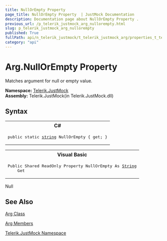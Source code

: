 ```yaml
---
title: NullOrEmpty Property 
page_title: NullOrEmpty Property  | JustMock Documentation
description: Documentation page about NullOrEmpty Property .
previous_url: /p_telerik_justmock_arg_nullorempty.html
slug: p_telerik_justmock_arg_nullorempty
published: True
fullPath: api/n_telerik_justmock/t_telerik_justmock_arg/properties_t_telerik_justmock_arg/p_telerik_justmock_arg_nullorempty
category: "api"
---
```


# Arg.NullOrEmpty Property



Matches argument for null or empty value.


 **Namespace:**  [Telerik.JustMock](n_telerik_justmock) <br> **Assembly:** Telerik.JustMock(in Telerik.JustMock.dll)
## Syntax


<div id="syntaxCodeBlocks" class="code"><span codeLanguage="CSharp"><table><tr><th>C#</th></tr><tr><td><pre xml:space="preserve"><span class="keyword">public</span> <span class="keyword">static</span> <a href="https://msdn2.microsoft.com/en-us/library/s1wwdcbf" target="_blank">string</a> <span class="identifier">NullOrEmpty</span> { <span class="keyword">get</span>; }</pre></td></tr></table></span><span codeLanguage="VisualBasicDeclaration"><table><tr><th>Visual Basic</th></tr><tr><td><pre xml:space="preserve"><span class="keyword">Public</span> <span class="keyword">Shared</span> <span class="keyword">ReadOnly</span> <span class="keyword">Property</span> <span class="identifier">NullOrEmpty</span> <span class="keyword">As</span> <a href="https://msdn2.microsoft.com/en-us/library/s1wwdcbf" target="_blank">String</a>
	<span class="keyword">Get</span></pre></td></tr></table></span></div>
Null

## See Also



 [Arg Class](t_telerik_justmock_arg) 

 [Arg Members](allmembers_t_telerik_justmock_arg) 

 [Telerik.JustMock Namespace](n_telerik_justmock) 



